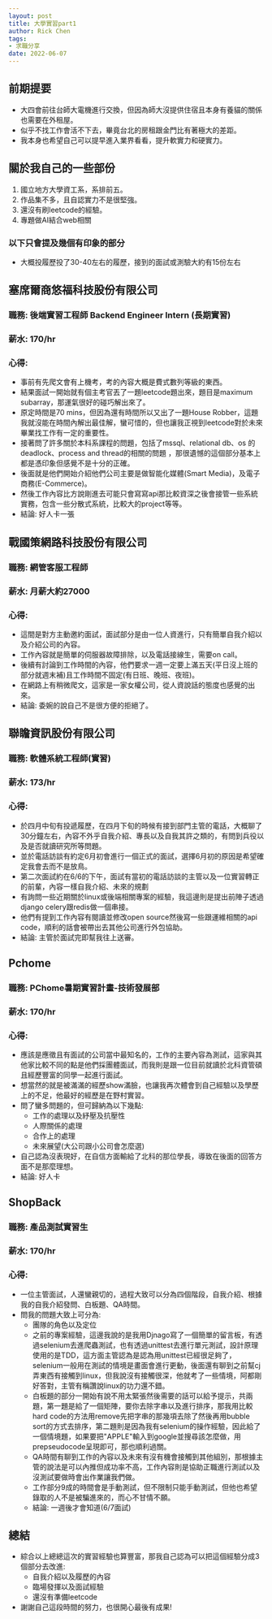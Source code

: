 ```yaml
---
layout: post
title: 大學實習part1
author: Rick Chen
tags:
- 求職分享
date: 2022-06-07  
---
```


## 前期提要
* 大四會前往台師大電機進行交換，但因為師大沒提供住宿且本身有養貓的關係也需要在外租屋。
* 似乎不找工作會活不下去，畢竟台北的房租跟金門比有著極大的差距。
* 我本身也希望自己可以提早進入業界看看，提升軟實力和硬實力。

## 關於我自己的一些部份
1. 國立地方大學資工系，系排前五。
2. 作品集不多，且自認實力不是很堅強。
3. 還沒有刷leetcode的經驗。
4. 專題做AI結合web相關

### 以下只會提及幾個有印象的部分
* 大概投履歷投了30-40左右的履歷，接到的面試或測驗大約有15份左右

## 塞席爾商悠福科技股份有限公司
### 職務: 後端實習工程師 Backend Engineer Intern (長期實習)
### 薪水: 170/hr
### 心得:
* 事前有先爬文會有上機考，考的內容大概是費式數列等級的東西。
* 結果面試一開始就有個主考官丟了一題leetcode題出來，題目是maximum subarray，那運氣很好的碰巧解出來了。
* 原定時間是70 mins，但因為還有時間所以又出了一題House Robber，這題我就沒能在時間內解出最佳解，蠻可惜的，但也讓我正視到leetcode對於未來畢業找工作有一定的重要性。
* 接著問了許多關於本科系課程的問題，包括了mssql、relational db、os 的deadlock、process and thread的相關的問題 ，那很遺憾的這個部分基本上都是憑印象但感覺不是十分的正確。
* 後面就是他們開始介紹他們公司主要是做智能化媒體(Smart Media)，及電子商務(E-Commerce)。
* 然後工作內容比方說剛進去可能只會寫寫api那比較資深之後會接管一些系統實務，包含一些分散式系統，比較大的project等等。
* 結論: 好人卡一張

## 戰國策網路科技股份有限公司 
### 職務: 網管客服工程師
### 薪水: 月薪大約27000
### 心得:
* 這間是對方主動邀約面試，面試部分是由一位人資進行，只有簡單自我介紹以及介紹公司的內容。
* 工作內容就是簡單的伺服器故障排除，以及電話接線生，需要on call。
* 後續有討論到工作時間的內容，他們要求一週一定要上滿五天(平日沒上班的部分就週末補)且工作時間不固定(有日班、晚班、夜班)。
* 在網路上有稍微爬文，這家是一家女權公司，從人資說話的態度也感覺的出來。
* 結論: 委婉的說自己不是很方便的拒絕了。

## 聯瞻資訊股份有限公司 
### 職務: 軟體系統工程師(實習)
### 薪水: 173/hr
### 心得:
* 於四月中旬有投遞履歷，在四月下旬的時候有接到部門主管的電話，大概聊了30分鐘左右，內容不外乎自我介紹、專長以及自我其許之類的，有問到兵役以及是否就讀研究所等問題。
* 並於電話訪談有約定6月初會進行一個正式的面試，選擇6月初的原因是希望確定我會去而不是放鳥。
* 第二次面試約在6/6的下午，面試有當初的電話訪談的主管以及一位實習轉正的前輩，內容一樣自我介紹、未來的規劃
* 有詢問一些近期關於linux或後端相關專案的經驗，我這邊則是提出前陣子透過django celery跟redis做一個串接。
* 他們有提到工作內容有閱讀並修改open source然後寫一些跟運維相關的api code，順利的話會被帶出去其他公司進行外包協助。
* 結論: 主管於面試完即幫我往上送審。

## Pchome
### 職務: PChome暑期實習計畫-技術發展部
### 薪水: 170/hr
### 心得:
* 應該是應徵且有面試的公司當中最知名的，工作的主要內容為測試，這家與其他家比較不同的點是他們採團體面試，而我則是跟一位目前就讀於北科資管碩且經歷豐富的同學一起進行面試。
* 想當然的就是被滿滿的經歷show滿臉，也讓我再次體會到自己經驗以及學歷上的不足，他最好的經歷是在野村實習。
* 問了蠻多問題的，但可歸納為以下幾點:
   * 工作的處理以及紓壓及抗壓性
   * 人際關係的處理
   * 合作上的處理
   * 未來展望(大公司跟小公司會怎麼選)
* 自己認為沒表現好，在自信方面輸給了北科的那位學長，導致在後面的回答方面不是那麼理想。
* 結論: 好人卡

## ShopBack
### 職務: 產品測試實習生
### 薪水: 170/hr
### 心得:
* 一位主管面試，人還蠻親切的，過程大致可以分為四個階段，自我介紹、根據我的自我介紹發問、白板題、QA時間。
* 問我的問題大致上可分為:
   * 團隊的角色以及定位
   * 之前的專案經驗，這邊我說的是我用Djnago寫了一個簡單的留言板，有透過selenium去進爬蟲測試，也有透過unittest去進行單元測試，設計原理使用的是TDD，這方面主管認為是認為用unittest已經很足夠了，selenium一般用在測試的情境是畫面會進行更動，後面還有聊到之前幫cj弄東西有接觸到linux，但我說沒有接觸很深，他就考了一些情境，阿都剛好答對，主管有稱讚說linux的功力還不錯。
   * 白板題的部分一開始有說不用太緊張然後需要的話可以給予提示，共兩題，第一題是給了一個矩陣，要你去除字串以及進行排序，那我用比較hard code的方法用remove先把字串的那幾項去除了然後再用bubble sort的方式去排序，第二題則是因為我有selenium的操作經驗，因此給了一個情境題，如果要把"APPLE"輸入到google並搜尋該怎麼做，用prepseudocode呈現即可，那也順利過關。
   * QA時間有聊到工作的內容以及未來有沒有機會接觸到其他組別，那根據主管的說法是可以內推但成功率不高，工作內容則是協助正職進行測試以及沒測試要做時會出作業讓我們做。
   * 工作部分9成的時間會是手動測試，但不限制只能手動測試，但他也希望錄取的人不是被騙進來的，而心不甘情不願。
   * 結論: 一週後才會知道(6/7面試)

## 總結
* 綜合以上總總這次的實習經驗也算豐富，那我自己認為可以把這個經驗分成3個部分去改進:
  * 自我介紹以及履歷的內容
  * 臨場發揮以及面試經驗
  * 還沒有準備leetcode
* 謝謝自己這段時間的努力，也很開心最後有成果!
